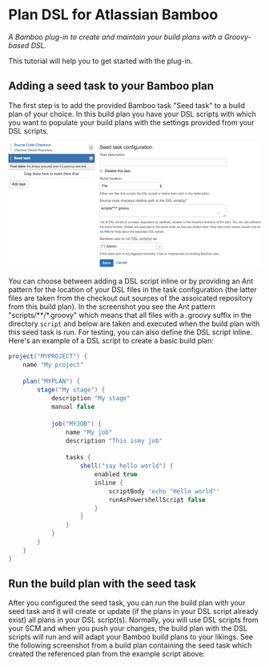 # Plan DSL for Atlassian Bamboo

_A Bamboo plug-in to create and maintain your build plans with a Groovy-based DSL._

This tutorial will help you to get started with the plug-in.

## Adding a seed task to your Bamboo plan
The first step is to add the provided Bamboo task "Seed task" to a build plan of your choice. In this build plan you have your DSL scripts with which you want to populate your build plans with the settings provided from your DSL scripts.

![Adding a seed task to a build plan](highlight1_task.png)

You can choose between adding a DSL script inline or by providing an Ant pattern for the location of your DSL files in the task configuration (the latter files are taken from the checkout out sources of the assoicated repository from this build plan). In the screenshot you see the Ant pattern "scripts/**/*.groovy" which means that all files with a .groovy suffix in the directory `script` and below are taken and executed when the build plan with this seed task is run. For testing, you can also define the DSL script inline. Here's an example of a DSL script to create a basic build plan:

```groovy
project("MYPROJECT") {
    name "My project"

    plan("MYPLAN") {
        stage("My stage") {
            description "My stage"
            manual false

            job("MYJOB") {
                name "My job"
                description "This ismy job"

                tasks {
                    shell("say hello world") {
                        enabled true
                        inline {
                            scriptBody 'echo "Hello world"'
                            runAsPowershellScript false
                        }
                    }
                }
            }
        }
    }
}
```

## Run the build plan with the seed task
After you configured the seed task, you can run the build plan with your seed task and it will create or update (if the plans in your DSL script already exist) all plans in your DSL script(s). Normally, you will use DSL scripts from your SCM and when you push your changes, the build plan with the DSL scripts will run and will adapt your Bamboo build plans to your likings. See the following screenshot from a build plan containing the seed task which created the referenced plan from the example script above:
